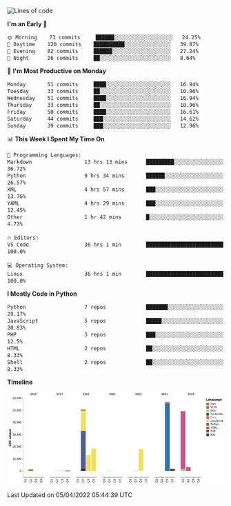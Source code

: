 <!--START_SECTION:waka-->
![Lines of code](https://img.shields.io/badge/From%20Hello%20World%20I%27ve%20Written-213%20Thousand%20lines%20of%20code-blue)

**I'm an Early 🐤** 

```text
🌞 Morning    73 commits     ██████░░░░░░░░░░░░░░░░░░░   24.25% 
🌆 Daytime    120 commits    ██████████░░░░░░░░░░░░░░░   39.87% 
🌃 Evening    82 commits     ██████░░░░░░░░░░░░░░░░░░░   27.24% 
🌙 Night      26 commits     ██░░░░░░░░░░░░░░░░░░░░░░░   8.64%

```
📅 **I'm Most Productive on Monday** 

```text
Monday       51 commits     ████░░░░░░░░░░░░░░░░░░░░░   16.94% 
Tuesday      33 commits     ██░░░░░░░░░░░░░░░░░░░░░░░   10.96% 
Wednesday    51 commits     ████░░░░░░░░░░░░░░░░░░░░░   16.94% 
Thursday     33 commits     ██░░░░░░░░░░░░░░░░░░░░░░░   10.96% 
Friday       50 commits     ████░░░░░░░░░░░░░░░░░░░░░   16.61% 
Saturday     44 commits     ███░░░░░░░░░░░░░░░░░░░░░░   14.62% 
Sunday       39 commits     ███░░░░░░░░░░░░░░░░░░░░░░   12.96%

```


📊 **This Week I Spent My Time On** 

```text
💬 Programming Languages: 
Markdown                 13 hrs 13 mins      █████████░░░░░░░░░░░░░░░░   36.72% 
Python                   9 hrs 34 mins       ██████░░░░░░░░░░░░░░░░░░░   26.57% 
XML                      4 hrs 57 mins       ███░░░░░░░░░░░░░░░░░░░░░░   13.76% 
YAML                     4 hrs 29 mins       ███░░░░░░░░░░░░░░░░░░░░░░   12.45% 
Other                    1 hr 42 mins        █░░░░░░░░░░░░░░░░░░░░░░░░   4.73%

🔥 Editors: 
VS Code                  36 hrs 1 min        █████████████████████████   100.0%

💻 Operating System: 
Linux                    36 hrs 1 min        █████████████████████████   100.0%

```

**I Mostly Code in Python** 

```text
Python                   7 repos             ███████░░░░░░░░░░░░░░░░░░   29.17% 
JavaScript               5 repos             █████░░░░░░░░░░░░░░░░░░░░   20.83% 
PHP                      3 repos             ███░░░░░░░░░░░░░░░░░░░░░░   12.5% 
HTML                     2 repos             ██░░░░░░░░░░░░░░░░░░░░░░░   8.33% 
Shell                    2 repos             ██░░░░░░░░░░░░░░░░░░░░░░░   8.33%

```


**Timeline**

![Chart not found](https://raw.githubusercontent.com/telesoho/telesoho/master/charts/bar_graph.png) 


 Last Updated on 05/04/2022 05:44:39 UTC
<!--END_SECTION:waka-->


<!--
**telesoho/telesoho** is a ✨ _special_ ✨ repository because its `README.md` (this file) appears on your GitHub profile.

Here are some ideas to get you started:

- 🔭 I’m currently working on ...
- 🌱 I’m currently learning ...
- 👯 I’m looking to collaborate on ...
- 🤔 I’m looking for help with ...
- 💬 Ask me about ...
- 📫 How to reach me: ...
- 😄 Pronouns: ...
- ⚡ Fun fact: ...
-->
